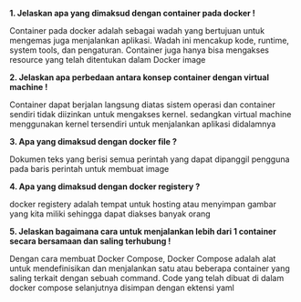 <b >1. Jelaskan apa yang dimaksud dengan container pada docker ! </b>

Container pada docker adalah sebagai wadah yang bertujuan untuk mengemas juga menjalankan aplikasi. Wadah ini mencakup kode, runtime, system tools, dan pengaturan. Container juga hanya bisa mengakses resource yang telah ditentukan dalam Docker image

<b> 2. Jelaskan apa perbedaan antara konsep container dengan virtual machine ! </b>

Container dapat berjalan langsung diatas sistem operasi dan container sendiri tidak diizinkan untuk mengakses kernel. sedangkan virtual machine menggunakan kernel tersendiri untuk menjalankan aplikasi didalamnya

<b> 3. Apa yang dimaksud dengan docker file ? </b>

Dokumen teks yang berisi semua perintah yang dapat dipanggil pengguna pada baris perintah untuk membuat image

<b> 4. Apa yang dimaksud dengan docker registery ? </b>

docker registery adalah tempat untuk hosting atau menyimpan gambar yang kita miliki sehingga dapat diakses banyak orang

<b> 5. Jelaskan bagaimana cara untuk menjalankan lebih dari 1 container secara bersamaan dan saling terhubung ! </b>

Dengan cara membuat Docker Compose, Docker Compose adalah alat untuk mendefinisikan dan menjalankan satu atau beberapa container yang saling terkait dengan sebuah command. Code yang telah dibuat di dalam docker compose selanjutnya disimpan dengan ektensi yaml
